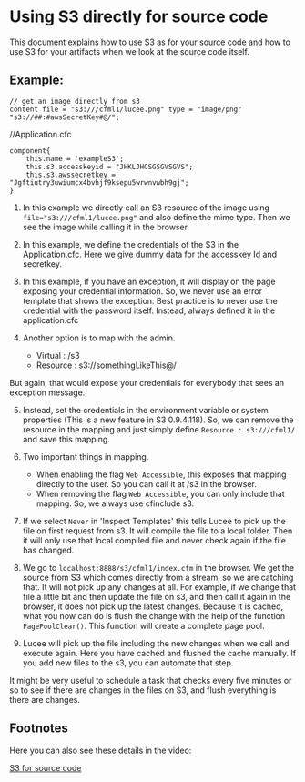 <!--
{
  "title": "Using S3 directly for source code",
  "id": "s3",
  "categories": [
    "s3"
  ],
  "description": "Using S3 directly for source code",
  "keywords": [
    "S3",
    "Source code",
    "Credentials",
    "Mapping",
    "Caching"
  ]
}
-->
# Using S3 directly for source code

This document explains how to use S3 as for your source code and how to use S3 for your artifacts when we look at the source code itself.

## Example:

```luceescript
// get an image directly from s3
content file = "s3:///cfml1/lucee.png" type = "image/png"
"s3://##:#awsSecretKey#@/";
```

//Application.cfc

```luceescript
component{
	this.name = 'exampleS3';
	this.s3.accesskeyid = "JHKLJHGSGSGVSGVS";
	this.s3.awssecretkey = "Jgftiutry3uwiumcx4bvhjf9ksepu5wrwnvwbh9gj";
}
```

1) In this example we directly call an S3 resource of the image using `file="s3:///cfml1/lucee.png"` and also define the mime type. Then we see the image while calling it in the browser.

2) In this example, we define the credentials of the S3 in the Application.cfc. Here we give dummy data for the accesskey Id and secretkey.

3) In this example, if you have an exception, it will display on the page exposing your credential information. So, we never use an error template that shows the exception. Best practice is to never use the credential with the password itself. Instead, always defined it in the application.cfc

4) Another option is to map with the admin.

	- Virtual : /s3
	- Resource : s3://somethingLikeThis@/

But again, that would expose your credentials for everybody that sees an exception message.

5) Instead, set the credentials in the environment variable or system properties (This is a new feature in S3 0.9.4.118). So, we can remove the resource in the mapping and just simply define `Resource : s3:///cfml1/` and save this mapping.

6) Two important things in mapping.

	* When enabling the flag `Web Accessible`, this exposes that mapping directly to the user. So you can call it at /s3 in the browser.
	* When removing the flag `Web Accessible`, you can only include that mapping. So, we always use cfinclude s3.

7) If we select `Never` in 'Inspect Templates' this tells Lucee to pick up the file on first request from s3. It will compile the file to a local folder. Then it will only use that local compiled file and never check again if the file has changed.

8) We go to `localhost:8888/s3/cfml1/index.cfm` in the browser. We get the source from S3 which comes directly from a stream, so we are catching that. It will not pick up any changes at all. For example, if we change that file a little bit and then update the file on s3, and then call it again in the browser, it does not pick up the latest changes. Because it is cached, what you now can do is flush the change with the help of the function `PagePoolClear()`. This function will create a complete page pool.

9) Lucee will pick up the file including the new changes when we call and execute again. Here you have cached and flushed the cache manually. If you add new files to the s3, you can automate that step.

It might be very useful to schedule a task that checks every five minutes or so to see if there are changes in the files on S3, and flush everything is there are changes.

## Footnotes

Here you can also see these details in the video:

[S3 for source code](https://youtu.be/twQomRCbaCY)